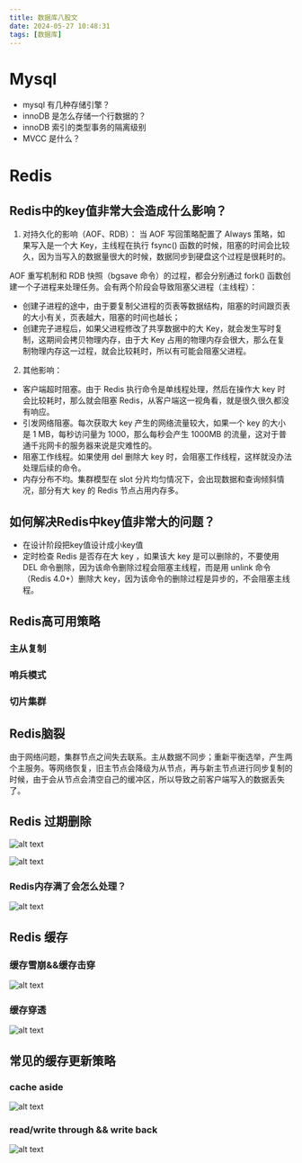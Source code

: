 ```yaml
---
title: 数据库八股文
date: 2024-05-27 10:48:31
tags: [数据库]
---
```


# Mysql
- mysql 有几种存储引擎？
- innoDB 是怎么存储一个行数据的？
- innoDB 索引的类型事务的隔离级别
- MVCC 是什么？

# Redis

## Redis中的key值非常大会造成什么影响？
1. 对持久化的影响（AOF、RDB）：
当 AOF 写回策略配置了 Always 策略，如果写入是一个大 Key，主线程在执行 fsync() 函数的时候，阻塞的时间会比较久，因为当写入的数据量很大的时候，数据同步到硬盘这个过程是很耗时的。
 
AOF 重写机制和 RDB 快照（bgsave 命令）的过程，都会分别通过 fork() 函数创建一个子进程来处理任务。会有两个阶段会导致阻塞父进程（主线程）： 
- 创建子进程的途中，由于要复制父进程的页表等数据结构，阻塞的时间跟页表的大小有关，页表越大，阻塞的时间也越长； 
- 创建完子进程后，如果父进程修改了共享数据中的大 Key，就会发生写时复制，这期间会拷贝物理内存，由于大 Key 占用的物理内存会很大，那么在复制物理内存这一过程，就会比较耗时，所以有可能会阻塞父进程。

2. 其他影响：

- 客户端超时阻塞。由于 Redis 执行命令是单线程处理，然后在操作大 key 时会比较耗时，那么就会阻塞 Redis，从客户端这一视角看，就是很久很久都没有响应。 
- 引发网络阻塞。每次获取大 key 产生的网络流量较大，如果一个 key 的大小是 1 MB，每秒访问量为 1000，那么每秒会产生 1000MB 的流量，这对于普通千兆网卡的服务器来说是灾难性的。 
- 阻塞工作线程。如果使用 del 删除大 key 时，会阻塞工作线程，这样就没办法处理后续的命令。 
- 内存分布不均。集群模型在 slot 分片均匀情况下，会出现数据和查询倾斜情况，部分有大 key 的 Redis 节点占用内存多。

## 如何解决Redis中key值非常大的问题？

- 在设计阶段把key值设计成小key值
- 定时检查 Redis 是否存在大 key ，如果该大 key 是可以删除的，不要使用 DEL 命令删除，因为该命令删除过程会阻塞主线程，而是用 unlink 命令（Redis 4.0+）删除大 key，因为该命令的删除过程是异步的，不会阻塞主线程。

## Redis高可用策略
### 主从复制
### 哨兵模式
### 切片集群

## Redis脑裂

由于网络问题，集群节点之间失去联系。主从数据不同步；重新平衡选举，产生两个主服务。等网络恢复，旧主节点会降级为从节点，再与新主节点进行同步复制的时候，由于会从节点会清空自己的缓冲区，所以导致之前客户端写入的数据丢失了。

## Redis 过期删除

![alt text](assets/img/2024-12-23-八股文--数据库/image.png)

![alt text](assets/img/2024-12-23-八股文--数据库/image-1.png)

### Redis内存满了会怎么处理？

![alt text](assets/img/2024-12-23-八股文--数据库/image-2.png)

## Redis 缓存
### 缓存雪崩&&缓存击穿

![alt text](assets/img/2024-12-23-八股文--数据库/image-3.png)


### 缓存穿透

![alt text](assets/img/2024-12-23-八股文--数据库/image-4.png)

## 常见的缓存更新策略

### cache aside

![alt text](assets/img/2024-12-23-八股文--数据库/image-5.png)

### read/write through && write back

![alt text](assets/img/2024-12-23-八股文--数据库/image-6.png)

